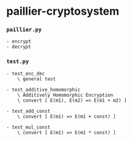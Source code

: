# paillier-cryptosystem
### `paillier.py`
    - encrypt
    - decrypt

### `test.py`
    - test_enc_dec
        \ general test
        
    - test_additive_homomorphic
        \ Additively Homomorphic Encryption
        \ convert [ E(m1), E(m2) => E(m1 + m2) ]

    - test_add_const
        \ convert [ E(m1) => E(m1 + const) ]

    - test_mul_const
        \ convert [ E(m1) => E(m1 * const) ]